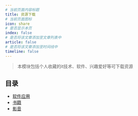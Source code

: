 ```yaml
---
# 当前页面内容标题
title: 资源下载
# 当前页面图标
icon: share
# 是否显示本页
index: false
# 是否将该文章添加至文章列表中
article: false
# 是否将该文章添加至时间线中
timeline: false
---
```


>本模块包括个人收藏的it技术、软件、兴趣爱好等可下载资源

## 目录

-   [软件应用](软件应用.md)
-   [书籍](书籍.md)
-   [影音](影音.md)